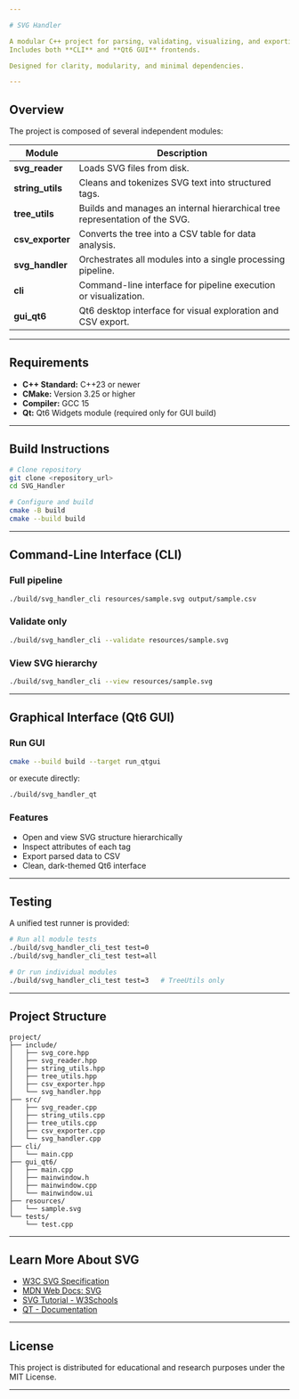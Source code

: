 ```yaml
---

# SVG Handler

A modular C++ project for parsing, validating, visualizing, and exporting **SVG (Scalable Vector Graphics)** structures into **CSV** tables.
Includes both **CLI** and **Qt6 GUI** frontends.

Designed for clarity, modularity, and minimal dependencies.

---
```


## Overview

The project is composed of several independent modules:

| Module           | Description                                                                 |
| ---------------- | --------------------------------------------------------------------------- |
| **svg_reader**   | Loads SVG files from disk.                                                  |
| **string_utils** | Cleans and tokenizes SVG text into structured tags.                         |
| **tree_utils**   | Builds and manages an internal hierarchical tree representation of the SVG. |
| **csv_exporter** | Converts the tree into a CSV table for data analysis.                       |
| **svg_handler**  | Orchestrates all modules into a single processing pipeline.                 |
| **cli**          | Command-line interface for pipeline execution or visualization.             |
| **gui_qt6**      | Qt6 desktop interface for visual exploration and CSV export.                |

---

## Requirements

* **C++ Standard:** C++23 or newer
* **CMake:** Version 3.25 or higher
* **Compiler:** GCC 15
* **Qt:** Qt6 Widgets module (required only for GUI build)

---

## Build Instructions

```bash
# Clone repository
git clone <repository_url>
cd SVG_Handler

# Configure and build
cmake -B build
cmake --build build
```

---

## Command-Line Interface (CLI)

### Full pipeline

```bash
./build/svg_handler_cli resources/sample.svg output/sample.csv
```

### Validate only

```bash
./build/svg_handler_cli --validate resources/sample.svg
```

### View SVG hierarchy

```bash
./build/svg_handler_cli --view resources/sample.svg
```

---

## Graphical Interface (Qt6 GUI)

### Run GUI

```bash
cmake --build build --target run_qtgui
```

or execute directly:

```bash
./build/svg_handler_qt
```

### Features

* Open and view SVG structure hierarchically
* Inspect attributes of each tag
* Export parsed data to CSV
* Clean, dark-themed Qt6 interface

---

## Testing

A unified test runner is provided:

```bash
# Run all module tests
./build/svg_handler_cli_test test=0
./build/svg_handler_cli_test test=all

# Or run individual modules
./build/svg_handler_cli_test test=3   # TreeUtils only
```

---

## Project Structure

```
project/
├── include/
│   ├── svg_core.hpp
│   ├── svg_reader.hpp
│   ├── string_utils.hpp
│   ├── tree_utils.hpp
│   ├── csv_exporter.hpp
│   └── svg_handler.hpp
├── src/
│   ├── svg_reader.cpp
│   ├── string_utils.cpp
│   ├── tree_utils.cpp
│   ├── csv_exporter.cpp
│   └── svg_handler.cpp
├── cli/
│   └── main.cpp
├── gui_qt6/
│   ├── main.cpp
│   ├── mainwindow.h
│   ├── mainwindow.cpp
│   └── mainwindow.ui
├── resources/
│   └── sample.svg
└── tests/
    └── test.cpp
```

---

## Learn More About SVG

* [W3C SVG Specification](https://www.w3.org/TR/SVG2/)
* [MDN Web Docs: SVG](https://developer.mozilla.org/en-US/docs/Web/SVG)
* [SVG Tutorial - W3Schools](https://www.w3schools.com/graphics/svg_intro.asp)
* [QT - Documentation](https://doc.qt.io/)

---

## License

This project is distributed for educational and research purposes under the MIT License.

---